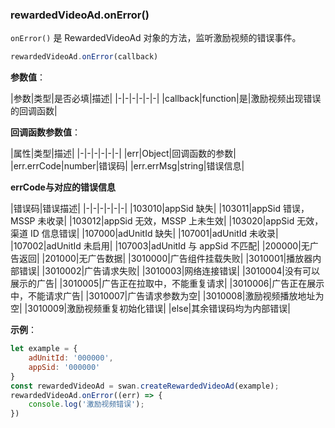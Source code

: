 ### rewardedVideoAd.onError()

`onError()` 是 RewardedVideoAd 对象的方法，监听激励视频的错误事件。

```js
rewardedVideoAd.onError(callback)
```

**参数值**：

|参数|类型|是否必填|描述|
|-|-|-|-|-|-|
|callback|function|是|激励视频出现错误的回调函数|


**回调函数参数值**：

|属性|类型|描述|
|-|-|-|-|-|-|
|err|Object|回调函数的参数|
|err.errCode|number|错误码|
|err.errMsg|string|错误信息|


**errCode与对应的错误信息**

|错误码|错误描述|
|-|-|-|-|-|-|
|103010|appSid 缺失|
|103011|appSid 错误，MSSP 未收录|
|103012|appSid 无效，MSSP 上未生效|
|103020|appSid 无效，渠道 ID 信息错误|
|107000|adUnitId 缺失|
|107001|adUnitId 未收录|
|107002|adUnitId 未启用|
|107003|adUnitId 与 appSid 不匹配|
|200000|无广告返回|
|201000|无广告数据|
|3010000|广告组件挂载失败|
|3010001|播放器内部错误|
|3010002|广告请求失败|
|3010003|网络连接错误|
|3010004|没有可以展示的广告|
|3010005|广告正在拉取中，不能重复请求|
|3010006|广告正在展示中，不能请求广告|
|3010007|广告请求参数为空|
|3010008|激励视频播放地址为空|
|3010009|激励视频重复初始化错误|
|else|其余错误码均为内部错误|


**示例**：

```js
let example = {
    adUnitId: '000000',
    appSid: '000000'
}
const rewardedVideoAd = swan.createRewardedVideoAd(example);
rewardedVideoAd.onError((err) => {
    console.log('激励视频错误');
})

```